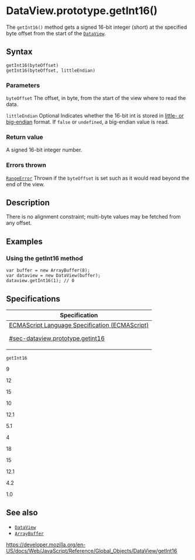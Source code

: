 # DataView.prototype.getInt16()

The `getInt16()` method gets a signed 16-bit integer (short) at the specified byte offset from the start of the [`DataView`](../dataview).

## Syntax

    getInt16(byteOffset)
    getInt16(byteOffset, littleEndian)

### Parameters

`byteOffset`
The offset, in byte, from the start of the view where to read the data.

`littleEndian`
<span class="badge inline optional">Optional</span> Indicates whether the 16-bit int is stored in [little- or big-endian](https://developer.mozilla.org/en-US/docs/Glossary/Endianness) format. If `false` or `undefined`, a big-endian value is read.

### Return value

A signed 16-bit integer number.

### Errors thrown

[`RangeError`](../rangeerror)
Thrown if the `byteOffset` is set such as it would read beyond the end of the view.

## Description

There is no alignment constraint; multi-byte values may be fetched from any offset.

## Examples

### Using the getInt16 method

    var buffer = new ArrayBuffer(8);
    var dataview = new DataView(buffer);
    dataview.getInt16(1); // 0

## Specifications

<table>
<thead>
<tr class="header">
<th>Specification</th>
</tr>
</thead>
<tbody>
<tr class="odd">
<td>
<a href="https://tc39.es/ecma262/#sec-dataview.prototype.getint16">ECMAScript Language Specification (ECMAScript)
<br/>

<span class="small">#sec-dataview.prototype.getint16</span>
</a>
</td>
</tr>
</tbody>
</table>

`getInt16`

9

12

15

10

12.1

5.1

4

18

15

12.1

4.2

1.0

## See also

-   [`DataView`](../dataview)
-   [`ArrayBuffer`](../arraybuffer)

<a href="https://developer.mozilla.org/en-US/docs/Web/JavaScript/Reference/Global_Objects/DataView/getInt16" class="_attribution-link">https://developer.mozilla.org/en-US/docs/Web/JavaScript/Reference/Global_Objects/DataView/getInt16</a>
